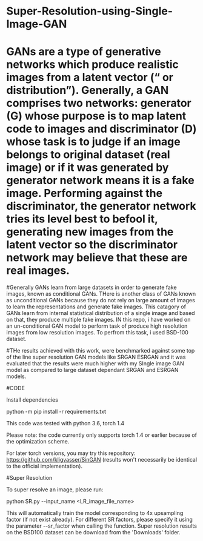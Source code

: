 # Super-Resolution-using-Single-Image-GAN
# GANs are a type of generative networks which produce realistic images from a latent vector (“ or distribution”). Generally, a GAN comprises two networks: generator (G) whose purpose is to map latent code to images and discriminator (D) whose task is to judge if an image belongs to original dataset (real image) or if it was generated by generator network means it is a fake image. Performing against the discriminator, the generator network tries its level best to befool it, generating new images from the latent vector so the discriminator network may believe that these are real images.

#Generally GANs learn from large datasets in order to generate fake images, known as conditional GANs. THere is another class of GANs known as unconditional GANs because they do not rely on large amount of images to learn the representations and generate fake images. This catagory of GANs learn from internal statistical distribution of a single image and based on that, they produce multiple fake images. IN this repo, i have worked on an un-conditional GAN model to perform task of produce high resolution images from low resolution images. To perfrom this task, i used BSD-100 dataset. 

#THe results achieved with this work, were benchmarked against some top of the line super resolution GAN models like SRGAN ESRGAN and it was evaluated that the results were much higher with my SIngle image GAN model as compared to large dataset dependant SRGAN and ESRGAN models.

#CODE

Install dependencies

python -m pip install -r requirements.txt

This code was tested with python 3.6, torch 1.4

Please note: the code currently only supports torch 1.4 or earlier because of the optimization scheme.

For later torch versions, you may try this repository: https://github.com/kligvasser/SinGAN (results won't necessarily be identical to the official implementation).

#Super Resolution

To super resolve an image, please run:

python SR.py --input_name <LR_image_file_name>

This will automatically train the model corresponding to 4x upsampling factor (if not exist already). For different SR factors, please specify it using the parameter --sr_factor when calling the function. 
Super resolution results on the BSD100 dataset can be download from the 'Downloads' folder.

